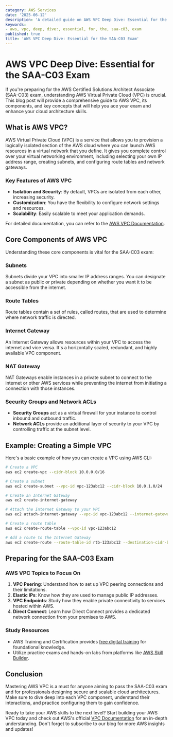 ```yaml
---
category: AWS Services
date: '2025-06-12'
description: 'A detailed guide on AWS VPC Deep Dive: Essential for the SAA-C03 Exam'
keywords:
- aws, vpc, deep, dive:, essential, for, the, saa-c03, exam
published: true
title: 'AWS VPC Deep Dive: Essential for the SAA-C03 Exam'
---
```


# AWS VPC Deep Dive: Essential for the SAA-C03 Exam

If you're preparing for the AWS Certified Solutions Architect Associate (SAA-C03) exam, understanding AWS Virtual Private Cloud (VPC) is crucial. This blog post will provide a comprehensive guide to AWS VPC, its components, and key concepts that will help you ace your exam and enhance your cloud architecture skills.

## What is AWS VPC?

AWS Virtual Private Cloud (VPC) is a service that allows you to provision a logically isolated section of the AWS cloud where you can launch AWS resources in a virtual network that you define. It gives you complete control over your virtual networking environment, including selecting your own IP address range, creating subnets, and configuring route tables and network gateways.

### Key Features of AWS VPC

- **Isolation and Security**: By default, VPCs are isolated from each other, increasing security.
- **Customization**: You have the flexibility to configure network settings and resources.
- **Scalability**: Easily scalable to meet your application demands.

For detailed documentation, you can refer to the [AWS VPC Documentation](https://docs.aws.amazon.com/vpc/latest/userguide/what-is-amazon-vpc.html).

## Core Components of AWS VPC

Understanding these core components is vital for the SAA-C03 exam:

### Subnets

Subnets divide your VPC into smaller IP address ranges. You can designate a subnet as public or private depending on whether you want it to be accessible from the internet.

### Route Tables

Route tables contain a set of rules, called routes, that are used to determine where network traffic is directed.

### Internet Gateway

An Internet Gateway allows resources within your VPC to access the internet and vice versa. It's a horizontally scaled, redundant, and highly available VPC component.

### NAT Gateway

NAT Gateways enable instances in a private subnet to connect to the internet or other AWS services while preventing the internet from initiating a connection with those instances.

### Security Groups and Network ACLs

- **Security Groups** act as a virtual firewall for your instance to control inbound and outbound traffic.
- **Network ACLs** provide an additional layer of security to your VPC by controlling traffic at the subnet level.

## Example: Creating a Simple VPC

Here's a basic example of how you can create a VPC using AWS CLI:

```bash
# Create a VPC
aws ec2 create-vpc --cidr-block 10.0.0.0/16

# Create a subnet
aws ec2 create-subnet --vpc-id vpc-123abc12 --cidr-block 10.0.1.0/24

# Create an Internet Gateway
aws ec2 create-internet-gateway

# Attach the Internet Gateway to your VPC
aws ec2 attach-internet-gateway --vpc-id vpc-123abc12 --internet-gateway-id igw-123abc12

# Create a route table
aws ec2 create-route-table --vpc-id vpc-123abc12

# Add a route to the Internet Gateway
aws ec2 create-route --route-table-id rtb-123abc12 --destination-cidr-block 0.0.0.0/0 --gateway-id igw-123abc12
```

## Preparing for the SAA-C03 Exam

### AWS VPC Topics to Focus On

1. **VPC Peering**: Understand how to set up VPC peering connections and their limitations.
2. **Elastic IPs**: Know how they are used to manage public IP addresses.
3. **VPC Endpoints**: Study how they enable private connectivity to services hosted within AWS.
4. **Direct Connect**: Learn how Direct Connect provides a dedicated network connection from your premises to AWS.

### Study Resources

- AWS Training and Certification provides [free digital training](https://aws.amazon.com/training/digital/) for foundational knowledge.
- Utilize practice exams and hands-on labs from platforms like [AWS Skill Builder](https://www.aws.training/).

## Conclusion

Mastering AWS VPC is a must for anyone aiming to pass the SAA-C03 exam and for professionals designing secure and scalable cloud architectures. Make sure to dive deep into each VPC component, understand their interactions, and practice configuring them to gain confidence.

Ready to take your AWS skills to the next level? Start building your AWS VPC today and check out AWS's official [VPC Documentation](https://docs.aws.amazon.com/vpc/latest/userguide/what-is-amazon-vpc.html) for an in-depth understanding. Don't forget to subscribe to our blog for more AWS insights and updates!